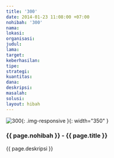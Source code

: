```yaml
---
title: '300'
date: 2014-01-23 11:08:00 +07:00
nohibah: '300'
nama:
lokasi:
organisasi:
judul:
lama:
target:
keberhasilan:
tipe:
strategi:
kuantitas:
dana:
deskripsi:
masalah:
solusi:
layout: hibah
---
```


![300](/static/img/hibahcms/300.png){: .img-responsive }{: width="350" }

### {{ page.nohibah }} - {{ page.title }}

{{ page.deskripsi }}
